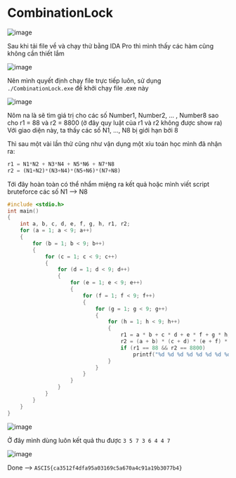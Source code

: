 # CombinationLock

![image](https://user-images.githubusercontent.com/87920408/196593385-fbc5480b-afc3-462a-8411-fae36378e4e2.png)

Sau khi tải file về và chạy thử bằng IDA Pro thì mình thấy các hàm cũng không cần thiết lắm

![image](https://user-images.githubusercontent.com/87920408/196596443-44b9c424-70b9-4aea-88a9-d4bcb2bd8091.png)

Nên mình quyết định chạy file trực tiếp luôn, sử dụng `./CombinationLock.exe` để khởi chạy file .exe này

![image](https://user-images.githubusercontent.com/87920408/196596779-d0c3b691-e912-47a9-a898-06f90c4b0d0f.png)

Nôm na là sẽ tìm giá trị cho các số Number1, Number2, ... , Number8 sao cho r1 = 88 và r2 = 8800 (ở đây quy luật của r1 và r2 không được show ra)
Với giao diện này, ta thấy các số N1, ..., N8 bị giới hạn bởi 8

Thì sau một vài lần thử cũng như vận dụng một xíu toán học mình đã nhận ra:
```python
r1 = N1*N2 + N3*N4 + N5*N6 + N7*N8
r2 = (N1+N2)*(N3+N4)*(N5+N6)*(N7+N8)
```
Tới đây hoàn toàn có thể nhẩm miệng ra kết quả hoặc mình viết script bruteforce các số N1 --> N8
```c
#include <stdio.h>
int main()
{
    int a, b, c, d, e, f, g, h, r1, r2;
    for (a = 1; a < 9; a++)
    {
        for (b = 1; b < 9; b++)
        {
            for (c = 1; c < 9; c++)
            {
                for (d = 1; d < 9; d++)
                {
                    for (e = 1; e < 9; e++)
                    {
                        for (f = 1; f < 9; f++)
                        {
                            for (g = 1; g < 9; g++)
                            {
                                for (h = 1; h < 9; h++)
                                {
                                    r1 = a * b + c * d + e * f + g * h;
                                    r2 = (a + b) * (c + d) * (e + f) * (g + h);
                                    if (r1 == 88 && r2 == 8800)
                                        printf("%d %d %d %d %d %d %d %d\n", a, b, c, d, e, f, g, h);
                                }
                            }
                        }
                    }
                }
            }
        }
    }
}
```
![image](https://user-images.githubusercontent.com/87920408/196597509-5dae5a44-d116-4f92-9618-d39498f03af7.png)

Ở đây mình dùng luôn kết quả thu được `3 5 7 3 6 4 4 7`

![image](https://user-images.githubusercontent.com/87920408/196597679-53cae090-922f-4254-ab93-af83371ebf64.png)

Done --> `ASCIS{ca3512f4dfa95a03169c5a670a4c91a19b3077b4}`
